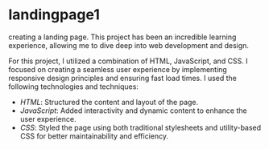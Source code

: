 # landingpage1
 creating a landing page. This project has been an incredible learning experience, allowing me to dive deep into web development and design.

For this project, I utilized a combination of HTML, JavaScript, and CSS. I focused on creating a seamless user experience by implementing responsive design principles and ensuring fast load times. I used the following technologies and techniques:

- *HTML*: Structured the content and layout of the page.
- *JavaScript*: Added interactivity and dynamic content to enhance the user experience.
- *CSS*: Styled the page using both traditional stylesheets and utility-based CSS for better maintainability and efficiency.
